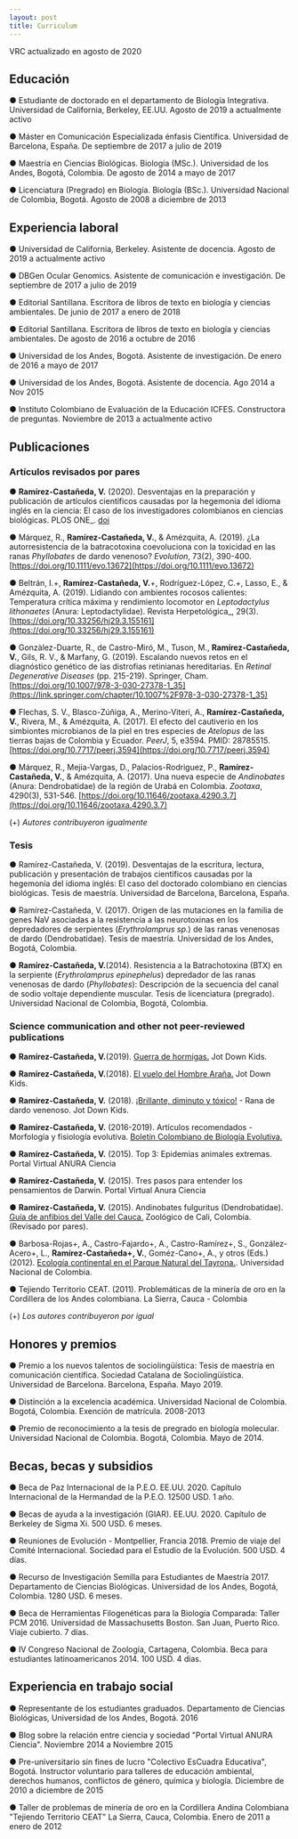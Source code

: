 ```yaml
---
layout: post
title: Curriculum
---
```

VRC actualizado en agosto de 2020

## Educación 
● Estudiante de doctorado en el departamento de Biología Integrativa. Universidad de California, Berkeley, EE.UU. Agosto de 2019 a actualmente activo

● Máster en Comunicación Especializada énfasis Científica. Universidad de Barcelona, España. De septiembre de 2017 a julio de 2019

● Maestría en Ciencias Biológicas. Biología (MSc.). Universidad de los Andes, Bogotá, Colombia. De agosto de 2014 a mayo de 2017

● Licenciatura (Pregrado) en Biología. Biología (BSc.). Universidad Nacional de Colombia, Bogotá.  Agosto de 2008 a diciembre de 2013


## Experiencia laboral
● Universidad de California, Berkeley. Asistente de docencia. Agosto de 2019 a actualmente activo

● DBGen Ocular Genomics. Asistente de comunicación e investigación. De septiembre de 2017 a julio de 2019

● Editorial Santillana. Escritora de libros de texto en biología y ciencias ambientales. De junio de 2017 a enero de 2018

● Editorial Santillana. Escritora de libros de texto en biología y ciencias ambientales. De agosto de 2016 a octubre de 2016

● Universidad de los Andes, Bogotá. Asistente de investigación. De enero de 2016 a mayo de 2017

● Universidad de los Andes, Bogotá. Asistente de docencia. Ago 2014 a Nov 2015

● Instituto Colombiano de Evaluación de la Educación ICFES. Constructora de preguntas. Noviembre de 2013 a actualmente activo


## Publicaciones

### Artículos revisados por pares

● **Ramírez-Castañeda, V.** (2020). Desventajas en la preparación y publicación de artículos científicos causadas por la hegemonia del idioma inglés en la ciencia: El caso de los investigadores colombianos en ciencias biológicas. PLOS ONE_. [doi](https://journals.plos.org/plosone/article?id=10.1371/journal.pone.0238372)

● Márquez, R., **Ramírez-Castañeda, V.**, & Amézquita, A. (2019). ¿La autorresistencia de la batracotoxina coevoluciona con la toxicidad en las ranas _Phyllobates_ de dardo venenoso? _Evolution_, 73(2), 390-400. [https://doi.org/10.1111/evo.13672](https://doi.org/10.1111/evo.13672)

● Beltrán, I.+, **Ramírez-Castañeda, V.**+, Rodríguez-López, C.+, Lasso, E., & Amézquita, A. (2019). Lidiando con ambientes rocosos calientes: Temperatura crítica máxima y rendimiento locomotor en _Leptodactylus lithonaetes_ (Anura: Leptodactylidae). Revista Herpetológica_, 29(3). [https://doi.org/10.33256/hj29.3.155161](https://doi.org/10.33256/hj29.3.155161)

● Gonzàlez-Duarte, R., de Castro-Miró, M., Tuson, M., **Ramírez-Castañeda, V.**, Gils, R. V., & Marfany, G. (2019). Escalando nuevos retos en el diagnóstico genético de las distrofias retinianas hereditarias. En _Retinal Degenerative Diseases_ (pp. 215-219). Springer, Cham.[https://doi.org/10.1007/978-3-030-27378-1_35](https://link.springer.com/chapter/10.1007%2F978-3-030-27378-1_35)

● Flechas, S. V., Blasco-Zúñiga, A., Merino-Viteri, A., **Ramírez-Castañeda, V.**, Rivera, M., & Amézquita, A. (2017). El efecto del cautiverio en los simbiontes microbianos de la piel en tres especies de _Atelopus_ de las tierras bajas de Colombia y Ecuador. _PeerJ_, 5, e3594. PMID: 28785515. [https://doi.org/10.7717/peerj.3594](https://doi.org/10.7717/peerj.3594)

● Márquez, R., Mejia-Vargas, D., Palacios-Rodriguez, P., **Ramírez-Castañeda, V.**, & Amézquita, A. (2017). Una nueva especie de _Andinobates_ (Anura: Dendrobatidae) de la región de Urabá en Colombia. _Zootaxa_, 4290(3), 531-546. [https://doi.org/10.11646/zootaxa.4290.3.7](https://doi.org/10.11646/zootaxa.4290.3.7)

(+) _Autores contribuyeron igualmente_ 

### Tesis
● Ramírez-Castañeda, V. (2019). Desventajas de la escritura, lectura, publicación y presentación de trabajos científicos causadas por la hegemonía del idioma inglés: El caso del doctorado colombiano en ciencias biológicas. Tesis de maestría. Universidad de Barcelona, Barcelona, España.

● Ramírez-Castañeda, V. (2017). Origen de las mutaciones en la familia de genes NaV asociadas a la resistencia a las neurotoxinas en los depredadores de serpientes (_Erythrolamprus sp._) de las ranas venenosas de dardo (Dendrobatidae). Tesis de maestría. Universidad de los Andes, Bogotá, Colombia.

● **Ramírez-Castañeda, V.**(2014). Resistencia a la Batrachotoxina (BTX) en la serpiente (_Erythrolamprus epinephelus_) depredador de las ranas venenosas de dardo (_Phyllobates_): Descripción de la secuencia del canal de sodio voltaje dependiente muscular. Tesis de licenciatura (pregrado). Universidad Nacional de Colombia, Bogotá, Colombia.

### Science communication and other not peer-reviewed publications
● **Ramírez-Castañeda, V.**(2019). [Guerra de hormigas.](https://github.com/esperando370/vramirezc_website/blob/master/JDK/JDK11%20-%20Hormigas.png) Jot Down Kids.

● **Ramírez-Castañeda, V.**(2018). [El vuelo del Hombre Araña.](https://github.com/esperando370/vramirezc_website/blob/master/JDK/JDK10_Vuelo%20ara%CC%81cnido.png) Jot Down Kids.

● **Ramírez-Castañeda, V.** (2018). [¡Brillante, diminuto y tóxico!](https://github.com/esperando370/vramirezc_website/blob/master/JDK/JDK9_Rana%20amarilla.png) - Rana de dardo venenoso. Jot Down Kids.

● **Ramírez-Castañeda, V.** (2016-2019). Artículos recomendados - Morfología y fisiología evolutiva. [Boletín Colombiano de Biología Evolutiva.](https://issuu.com/boletincolevol/docs/boletincolevol_2019-1)

● **Ramírez-Castañeda, V.** (2015). Top 3: Epidemias animales extremas. Portal Virtual ANURA Ciencia

● **Ramírez-Castañeda, V.** (2015). Tres pasos para entender los pensamientos de Darwin. Portal Virtual Anura Ciencia

● **Ramírez-Castañeda, V.** (2015). Andinobates fulguritus (Dendrobatidae). [Guía de anfibios del Valle del Cauca.](http://anfibiosdelvalledelcauca.com/) Zoológico de Cali, Colombia. (Revisado por pares). 

● Barbosa-Rojas+, A., Castro-Fajardo+, A., Castro-Ramírez+, S., González-Acero+, L., **Ramírez-Castañeda+, V.**, Goméz-Cano+, A., y otros (Eds.) (2012). [Ecología continental en el Parque Natural del Tayrona.](http://www.bdigital.unal.edu.co/9232/1/gabrielpinilla.2012.pdf). Universidad Nacional de Colombia. 

● Tejiendo Territorio CEAT. (2011). Problemáticas de la minería de oro en la Cordillera de los Andes colombiana. La Sierra, Cauca - Colombia

(+) _Los autores contribuyeron por igual_ 


## Honores y premios
● Premio a los nuevos talentos de sociolingüística: Tesis de maestría en comunicación científica. Sociedad Catalana de Sociolingüística. Universidad de Barcelona. Barcelona, España. Mayo 2019.

● Distinción a la excelencia académica. Universidad Nacional de Colombia. Bogotá, Colombia. Exención de matrícula. 2008-2013

● Premio de reconocimiento a la tesis de pregrado en biología molecular. Universidad Nacional de Colombia. Bogotá, Colombia. Mayo de 2014.


## Becas, becas y subsidios
● Beca de Paz Internacional de la P.E.O. EE.UU. 2020. Capítulo Internacional de la Hermandad de la P.E.O. 12500 USD. 1 año.

● Becas de ayuda a la investigación (GIAR). EE.UU. 2020. Capítulo de Berkeley de Sigma Xi. 500 USD. 6 meses.

● Reuniones de Evolución - Montpellier, Francia 2018. Premio de viaje del Comité Internacional. Sociedad para el Estudio de la Evolución. 500 USD. 4 días.

● Recurso de Investigación Semilla para Estudiantes de Maestría 2017. Departamento de Ciencias Biológicas. Universidad de los Andes, Bogotá, Colombia. 1280 USD. 6 meses.

● Beca de Herramientas Filogenéticas para la Biología Comparada: Taller PCM 2016. Universidad de Massachusetts Boston. San Juan, Puerto Rico. Viaje cubierto. 7 días.

● IV Congreso Nacional de Zoología, Cartagena, Colombia. Beca para estudiantes latinoamericanos 2014. 100 USD. 4 días.


## Experiencia en trabajo social
● Representante de los estudiantes graduados. Departamento de Ciencias Biológicas, Universidad de los Andes, Bogotá. 2016

● Blog sobre la relación entre ciencia y sociedad "Portal Virtual ANURA Ciencia". Noviembre 2014 a Noviembre 2015

● Pre-universitario sin fines de lucro "Colectivo EsCuadra Educativa", Bogotá. Instructor voluntario para talleres de educación ambiental, derechos humanos, conflictos de género, química y biología. Diciembre de 2010 a diciembre de 2015

● Taller de problemas de minería de oro en la Cordillera Andina Colombiana "Tejiendo Territorio CEAT" La Sierra, Cauca, Colombia. Enero de 2011 a enero de 2012

